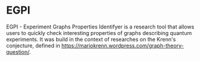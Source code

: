 # EGPI
EGPI - Experiment Graphs Properties Identifyer is a research tool that allows users to quickly check interesting properties of graphs describing quantum experiments. It was build in the context of researches on the Krenn's conjecture, defined in https://mariokrenn.wordpress.com/graph-theory-question/.
